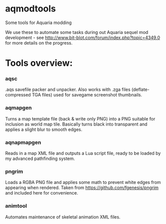# aqmodtools
Some tools for Aquaria modding

We use these to automate some tasks during out Aquaria sequel mod development - see http://www.bit-blot.com/forum/index.php?topic=4349.0 for more details on the progress.

# Tools overview:

### aqsc

.aqs savefile packer and unpacker. Also works with .zga files (deflate-compressed TGA files) used for savegame screenshot thumbnails.

### aqmapgen

Turns a map template file (back & write only PNG) into a PNG suitable for inclusion as world map tile.
Basically turns black into transparent and applies a slight blur to smooth edges.

### aqnapmapgen

Reads in a map XML file and outputs a Lua script file, ready to be loaded by my advanced pathfinding system.

### pngrim

Loads a RGBA PNG file and applies some math to prevent white edges from appearing when rendered. Taken from https://github.com/fgenesis/pngrim and included here for convenience.

### animtool

Automates maintenance of skeletal animation XML files.

